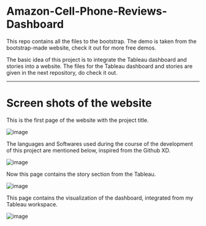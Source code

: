 # Amazon-Cell-Phone-Reviews-Dashboard

This repo contains all the files to the bootstrap. The demo is taken from the bootstrap-made website, check it out for more free demos.

The basic idea of this project is to integrate the Tableau dashboard and stories into a website. The files for the Tableau dashboard and stories are given in the next repository, do check it out.

-----------------------------------------------------------------------------------------------------------------------------------------------------------------------
# Screen shots of the website

This is the first page of the website with the project title.

![image](https://github.com/Hirshikesh2003/Amazon-Cell-Phone-Reviews-Dashboaard/assets/78225619/8890ad2f-ffab-46ff-baa3-9480b8641094)

The languages and Softwares used during the course of the development of this project are mentioned below, inspired from the Github XD.

![image](https://github.com/Hirshikesh2003/Amazon-Cell-Phone-Reviews-Dashboaard/assets/78225619/6a2b2288-3a48-48ce-8cdf-cafadf96dd27)

Now this page contains the story section from the Tableau.

![image](https://github.com/Hirshikesh2003/Amazon-Cell-Phone-Reviews-Dashboaard/assets/78225619/8b73b09b-72e3-4562-8175-23adb2f872d5)

This page contains the visualization of the dashboard, integrated from my Tableau workspace.

![image](https://github.com/Hirshikesh2003/Amazon-Cell-Phone-Reviews-Dashboaard/assets/78225619/70b414d2-d5bb-4182-8450-cace19caaba3)





